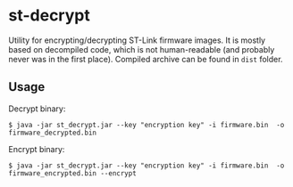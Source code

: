 # st-decrypt
Utility for encrypting/decrypting ST-Link firmware images.
It is mostly based on decompiled code, which is not human-readable (and probably never was in the first place).
Compiled archive can be found in `dist` folder.

## Usage
Decrypt binary:
```
$ java -jar st_decrypt.jar --key "encryption key" -i firmware.bin  -o firmware_decrypted.bin
```
Encrypt binary:
```
$ java -jar st_decrypt.jar --key "encryption key" -i firmware.bin  -o firmware_encrypted.bin --encrypt
```
